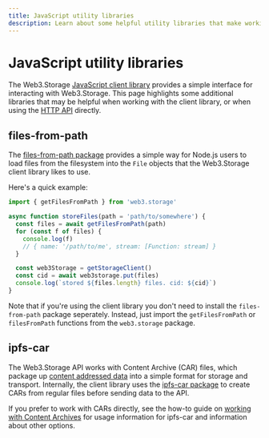 ```yaml
---
title: JavaScript utility libraries
description: Learn about some helpful utility libraries that make working with Web3.Storage easier.
---
```


# JavaScript utility libraries

The Web3.Storage [JavaScript client library](./client-library.md) provides a simple interface for interacting with Web3.Storage. This page highlights some additional libraries that may be helpful when working with the client library, or when using the [HTTP API][reference-http-api] directly.

## files-from-path

The [files-from-path package][files-from-path] provides a simple way for Node.js users to load files from the filesystem into the `File` objects that the Web3.Storage client library likes to use.

Here's a quick example:

```js
import { getFilesFromPath } from 'web3.storage'

async function storeFiles(path = 'path/to/somewhere') {
  const files = await getFilesFromPath(path)
  for (const f of files) {
    console.log(f)
    // { name: '/path/to/me', stream: [Function: stream] }
  }

  const web3Storage = getStorageClient()
  const cid = await web3storage.put(files)
  console.log(`stored ${files.length} files. cid: ${cid}`)
}
```

Note that if you're using the client library you don't need to install the `files-from-path` package seperately. Instead, just import the `getFilesFromPath` or `filesFromPath` functions from the `web3.storage` package.

## ipfs-car

The Web3.Storage API works with Content Archive (CAR) files, which package up [content addressed data][concepts-content-addressing] into a simple format for storage and transport. Internally, the client library uses the [ipfs-car package][ipfs-car] to create CARs from regular files before sending data to the API.

If you prefer to work with CARs directly, see the how-to guide on [working with Content Archives][howto-car] for usage information for ipfs-car and information about other options.

[concepts-content-addressing]: ../concepts/content-addressing.md
[reference-http-api]: https://docs.web3.storage/http-api.html
[howto-car]: ../how-tos/work-with-car-files.md

[files-from-path]: https://github.com/web3-storage/files-from-path
[ipfs-car]: https://github.com/web3-storage/ipfs-car